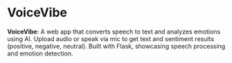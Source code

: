 # VoiceVibe
**VoiceVibe**: A web app that converts speech to text and analyzes emotions using AI. Upload audio or speak via mic to get text and sentiment results (positive, negative, neutral). Built with Flask, showcasing speech processing and emotion detection.
